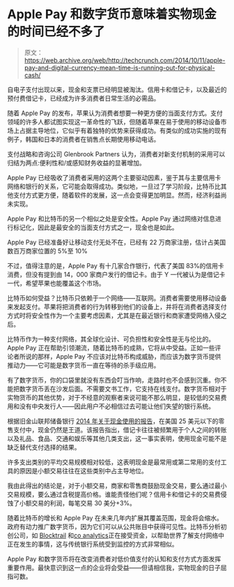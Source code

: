 # Apple Pay 和数字货币意味着实物现金的时间已经不多了

> 原文：<https://web.archive.org/web/http://techcrunch.com/2014/10/11/apple-pay-and-digital-currency-mean-time-is-running-out-for-physical-cash/>

自电子支付出现以来，现金和支票已经明显被淘汰。信用卡和借记卡，以及最近的预付费借记卡，已经成为许多消费者日常生活的必需品。

随着 Apple Pay 的发布，苹果认为消费者想要一种更方便的当面支付方式。支付领域的许多人都试图实现这一革命性的飞跃，但随着苹果在易于使用的移动设备市场上占据主导地位，它似乎有着独特的优势来获得成功。有类似的成功实施的现有例子，韩国和日本的消费者在销售点长期使用移动电话。

支付战略和咨询公司 Glenbrook Partners 认为，消费者对新支付机制的采用可以归结为两点:便利性和/或感知财务收益的显著增加。

Apple Pay 已经吸收了消费者采用的这两个主要驱动因素，鉴于其与主要信用卡网络和银行的关系，它可能会取得成功。类似地，一旦过了学习阶段，比特币比其他支付方式更方便，随着软件的发展，这一点会变得更加明显。然而，经济利益尚未实现。

Apple Pay 和比特币的另一个相似之处是安全性。Apple Pay 通过网络对信息进行标记化，因此是最安全的当面支付方式之一，现金也是如此。

Apple Pay 已经准备好让移动支付无处不在，已经有 22 万商家注册，估计占美国数百万商家位置的 5%至 10%

不过，值得注意的是，Apple Pay 有十几家合作银行，代表了美国 83%的信用卡消费，但没有提到由 14，000 家商户发行的借记卡。由于 Y 一代被认为是借记卡一代，希望苹果也能覆盖这个市场。

比特币如何受益？比特币只依赖于一个网络——互联网。消费者需要使用移动设备来发起支付。苹果将把消费者的行为转移到他们的设备上，并将在消费者选择支付方式时将安全性作为一个主要考虑因素，尤其是在最近银行和商家遭受网络入侵之后。

比特币作为一种支付网络，其全球化设计、可负担性和安全性是无与伦比的。Apple Pay 正在帮助引领潮流，随着比特币的成熟，它将从中受益。正如一些评论者所说的那样，Apple Pay 不应该对比特币构成威胁，而应该为数字货币提供推动力——它可能是数字货币一直在等待的杀手级应用。

有了数字货币，你的口袋里就没有东西会叮当作响，走路时也不会感到沉重。你不能把数字货币丢在沙发后面。不需要文书工作，它支持在线支付。数字货币相对于实物货币的其他优势，对于不经意的观察者来说可能不那么明显，是较低的交易费用和没有中央发行人——因此用户不必相信过去可能让他们失望的银行系统。

根据旧金山联邦储备银行 [2014 年关于现金使用的报告](https://web.archive.org/web/20230320020542/http://www.frbsf.org/cash/files/FedNotes_Evidence_from_DCPC.pdf)，在美国 25 美元以下的零售支付中，现金仍然是王道。该报告指出，借记卡往往被频繁用于个人之间的转账以及礼品、食品、交通和娱乐等其他几类支出，这一事实表明，使用现金可能不是缺乏替代支付选择的结果。

许多支出类别的平均交易规模相对较低，这表明现金是最常用或第二常用的支付工具的原因是小额交易往往在这些类别中占主导地位。

我由此得出的结论是，对于小额交易，商家和零售商鼓励现金交易，要么通过最小交易规模，要么通过含税提高价格。谁能责怪他们呢？信用卡和借记卡的交易费侵蚀了小额交易的利润，每笔交易 30 美分+3%。

随着比特币的增长和 Apple Pay 在未来几年内扩展其覆盖范围，现金将会缩水。政府有动力推广数字货币，因为它们可以从公共账目中获得可见性。比特币分析初创公司，如 [Blocktrail](https://web.archive.org/web/20230320020542/https://www.blocktrail.com/) 和[co analytics](https://web.archive.org/web/20230320020542/http://coinalytics.co/)正在接受资金，以帮助世界了解支付网络中正在发生的事情，这与传统银行系统受到监控的方式非常相似。

Apple Pay 和数字货币将在改变消费者对低价值支付的认知和支付方式方面发挥重要作用。最快意识到这一点的企业将会受益——但请相信我，实物现金的日子屈指可数。